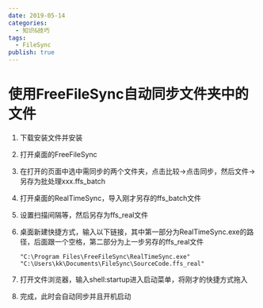 ```yaml
---
date: 2019-05-14
categories:
  - 知识&技巧
tags:
  - FileSync
publish: true
---
```


# 使用FreeFileSync自动同步文件夹中的文件

1. 下载安装文件并安装
2. 打开桌面的FreeFileSync
3. 在打开的页面中选中需同步的两个文件夹，点击比较->点击同步，然后文件->另存为批处理xxx.ffs_batch
4. 打开桌面的RealTimeSync，导入刚才另存的ffs_batch文件
5. 设置扫描间隔等，然后另存为ffs_real文件
6. 桌面新建快捷方式，输入以下链接，其中第一部分为RealTimeSync.exe的路径，后面跟一个空格，第二部分为上一步另存的ffs_real文件

    ```shell
    "C:\Program Files\FreeFileSync\RealTimeSync.exe" "C:\Users\kk\Documents\FileSync\SourceCode.ffs_real"
    ```

7. 打开文件浏览器，输入shell:startup进入启动菜单，将刚才的快捷方式拖入
8. 完成，此时会自动同步并且开机启动
